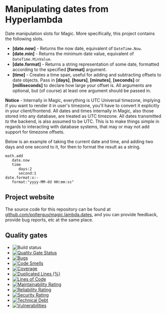 
# Manipulating dates from Hyperlambda

Date manipulation slots for Magic. More specifically, this project contains the following slots.

* __[date.now]__ - Returns the now date, equivalent of `DateTime.Now`.
* __[date.min]__ - Returns the minimum date value, equivalent of `DateTime.MinValue`.
* __[date.format]__ - Returns a string representation of some date, formatted according to the specified **[format]** argument.
* __[time]__ - Creates a time span, useful for adding and subtracting offsets to date objects. Pass in **[days]**, **[hours]**, **[minutes]**, **[seconds]** or **[milliseconds]** to declare how large your offset is. All arguments are optional, but (of course) at least one argument should be passed in.

**Notice** - Internally in Magic, everything is UTC Universal timezone, implying if you want to render it in user's
timezone, you'll have to convert it explicitly in your client/frontend. All dates and times internally in  Magic,
also those stored into any database, are treated as UTC timezone. All dates transmitted _to_ the backend, is also
assumed to be UTC. This is to make things simple in regards to interacting with database systems, that may or may not
add support for timezone offsets.

Below is an example of taking the current date and time, and adding two days and one second to it, for then to
format the result as a string.

```
math.add
   date.now
   time
      days:2
      second:1
date.format:x:-
   format:"yyyy-MM-dd HH:mm:ss"
```

## Project website

The source code for this repository can be found at [github.com/polterguy/magic.lambda.dates](https://github.com/polterguy/magic.lambda.dates), and you can provide feedback, provide bug reports, etc at the same place.

## Quality gates

- ![Build status](https://github.com/polterguy/magic.lambda.dates/actions/workflows/build.yaml/badge.svg)
- [![Quality Gate Status](https://sonarcloud.io/api/project_badges/measure?project=polterguy_magic.lambda.dates&metric=alert_status)](https://sonarcloud.io/dashboard?id=polterguy_magic.lambda.dates)
- [![Bugs](https://sonarcloud.io/api/project_badges/measure?project=polterguy_magic.lambda.dates&metric=bugs)](https://sonarcloud.io/dashboard?id=polterguy_magic.lambda.dates)
- [![Code Smells](https://sonarcloud.io/api/project_badges/measure?project=polterguy_magic.lambda.dates&metric=code_smells)](https://sonarcloud.io/dashboard?id=polterguy_magic.lambda.dates)
- [![Coverage](https://sonarcloud.io/api/project_badges/measure?project=polterguy_magic.lambda.dates&metric=coverage)](https://sonarcloud.io/dashboard?id=polterguy_magic.lambda.dates)
- [![Duplicated Lines (%)](https://sonarcloud.io/api/project_badges/measure?project=polterguy_magic.lambda.dates&metric=duplicated_lines_density)](https://sonarcloud.io/dashboard?id=polterguy_magic.lambda.dates)
- [![Lines of Code](https://sonarcloud.io/api/project_badges/measure?project=polterguy_magic.lambda.dates&metric=ncloc)](https://sonarcloud.io/dashboard?id=polterguy_magic.lambda.dates)
- [![Maintainability Rating](https://sonarcloud.io/api/project_badges/measure?project=polterguy_magic.lambda.dates&metric=sqale_rating)](https://sonarcloud.io/dashboard?id=polterguy_magic.lambda.dates)
- [![Reliability Rating](https://sonarcloud.io/api/project_badges/measure?project=polterguy_magic.lambda.dates&metric=reliability_rating)](https://sonarcloud.io/dashboard?id=polterguy_magic.lambda.dates)
- [![Security Rating](https://sonarcloud.io/api/project_badges/measure?project=polterguy_magic.lambda.dates&metric=security_rating)](https://sonarcloud.io/dashboard?id=polterguy_magic.lambda.dates)
- [![Technical Debt](https://sonarcloud.io/api/project_badges/measure?project=polterguy_magic.lambda.dates&metric=sqale_index)](https://sonarcloud.io/dashboard?id=polterguy_magic.lambda.dates)
- [![Vulnerabilities](https://sonarcloud.io/api/project_badges/measure?project=polterguy_magic.lambda.dates&metric=vulnerabilities)](https://sonarcloud.io/dashboard?id=polterguy_magic.lambda.dates)
